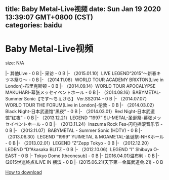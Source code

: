 
title: Baby Metal-Live视频
date: Sun Jan 19 2020 13:39:07 GMT+0800 (CST)    
categories: baidu
---

# Baby Metal-Live视频
size: N/A
 
 
|- 其他Live - 0 B
|- 采访 - 0 B
|- （2015.01.10）LIVE LEGEND“2015”～新春キツネ祭り～ - 0 B
|- （2014.11.08）WORLD TOUR ACADEMY BRIXTON[Live in London]-布里克斯顿 - 0 B
|- （2014.09.14）WORLD TOUR APOCALYPSE MAKUHARI-幕张メッセイベントホール - 0 B
|- （2014.08.16）BABYMETAL-Summer Sonic【です～ちぇけら】 Ver.SS2014 - 0 B
|- （2014.07.07）WORLD TOUR THE FORUM[Live in London]-伦敦 - 0 B
|- （2014.03.02）Black Night-日本武道馆“黑夜” - 0 B
|- （2014.03.01）Red Night-日本武道馆“红夜” - 0 B
|- （2013.12.21）LEGEND “1997” SU-METAL-圣诞祭-幕张メッセイベントホール - 0 B
|- （2013.11.24）Inazuma Rock Fes-闪电摇滚音乐节 - 0 B
|- （2013.11.07）BABYMETAL - Summer Sonic (HDTV) - 0 B
|- （2013.06.30）LEGEND “1999” YUIMETAL & MOAMETAL-圣诞祭-NHKホール - 0 B
|- （2013.02.01）LEGEND “Z”Zepp Tokyo - 0 B
|- （2012.12.20）LEDEND “D”Akasaka BLITZ - 0 B
|- （2012.10.06）LEGEND “I” Shibuya O-EAST - 0 B
|- Tokyo Dome [theonesub] - 0 B
|- (2016.04.01)温布利 - 0 B
|- (2015世巡终点)LIVE IN 横滨 - 0 B
|- (2015.06.21)天下第一金属武道会.21) - 0 B

[How to download](https://bpcam.bemobtrk.com/go/2ceec3aa-1ca2-46d6-b9ff-aaa5c184517c?jno=5454)
